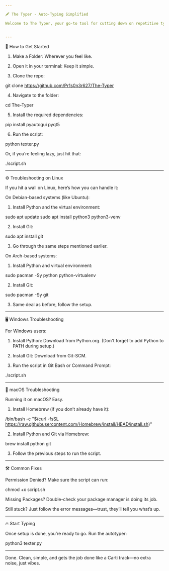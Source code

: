 ```yaml
---

🖋️ The Typer - Auto-Typing Simplified

Welcome to The Typer, your go-to tool for cutting down on repetitive typing. It’s built to make things easy, no cap. Follow these steps to get everything running in no time.


---
```


🚀 How to Get Started

1. Make a Folder: Wherever you feel like.


2. Open it in your terminal: Keep it simple.


3. Clone the repo:

git clone https://github.com/Pr1s0n3r627/The-Typer


4. Navigate to the folder:

cd The-Typer


5. Install the required dependencies:

pip install pyautogui pyqt5


6. Run the script:

python texter.py



Or, if you’re feeling lazy, just hit that:

./script.sh


---

⚙️ Troubleshooting on Linux

If you hit a wall on Linux, here’s how you can handle it:

On Debian-based systems (like Ubuntu):

1. Install Python and the virtual environment:

sudo apt update
sudo apt install python3 python3-venv


2. Install Git:

sudo apt install git


3. Go through the same steps mentioned earlier.



On Arch-based systems:

1. Install Python and virtual environment:

sudo pacman -Sy python python-virtualenv


2. Install Git:

sudo pacman -Sy git


3. Same deal as before, follow the setup.




---

🖥️ Windows Troubleshooting

For Windows users:

1. Install Python: Download from Python.org.
(Don't forget to add Python to PATH during setup.)


2. Install Git: Download from Git-SCM.


3. Run the script in Git Bash or Command Prompt:

./script.sh




---

🍏 macOS Troubleshooting

Running it on macOS? Easy.

1. Install Homebrew (if you don’t already have it):

/bin/bash -c "$(curl -fsSL https://raw.githubusercontent.com/Homebrew/install/HEAD/install.sh)"


2. Install Python and Git via Homebrew:

brew install python git


3. Follow the previous steps to run the script.




---

🛠️ Common Fixes

Permission Denied? Make sure the script can run:

chmod +x script.sh

Missing Packages? Double-check your package manager is doing its job.


Still stuck? Just follow the error messages—trust, they’ll tell you what’s up.


---

🔥 Start Typing

Once setup is done, you’re ready to go. Run the autotyper:

python3 texter.py


---

Done. Clean, simple, and gets the job done like a Carti track—no extra noise, just vibes.

